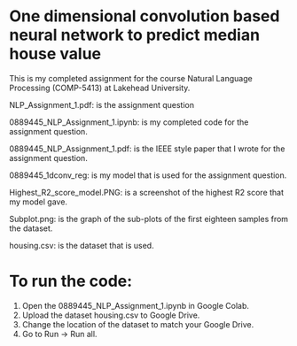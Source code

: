 # One dimensional convolution based neural network to predict median house value
This is my completed assignment for the course Natural Language Processing (COMP-5413) at Lakehead University.

NLP_Assignment_1.pdf:
is the assignment question

0889445_NLP_Assignment_1.ipynb:
is my completed code for the assignment question.

0889445_NLP_Assignment_1.pdf:
is the IEEE style paper that I wrote for the assignment question.

0889445_1dconv_reg:
is my model that is used for the assignment question.

Highest_R2_score_model.PNG:
is a screenshot of the highest R2 score that my model gave.

Subplot.png:
is the graph of the sub-plots of the first eighteen samples from the dataset. 

housing.csv:
is the dataset that is used.

# To run the code:

1. Open the 0889445_NLP_Assignment_1.ipynb in Google Colab.
2. Upload the dataset housing.csv to Google Drive.
3. Change the location of the dataset to match your Google Drive.
4. Go to Run -> Run all.
